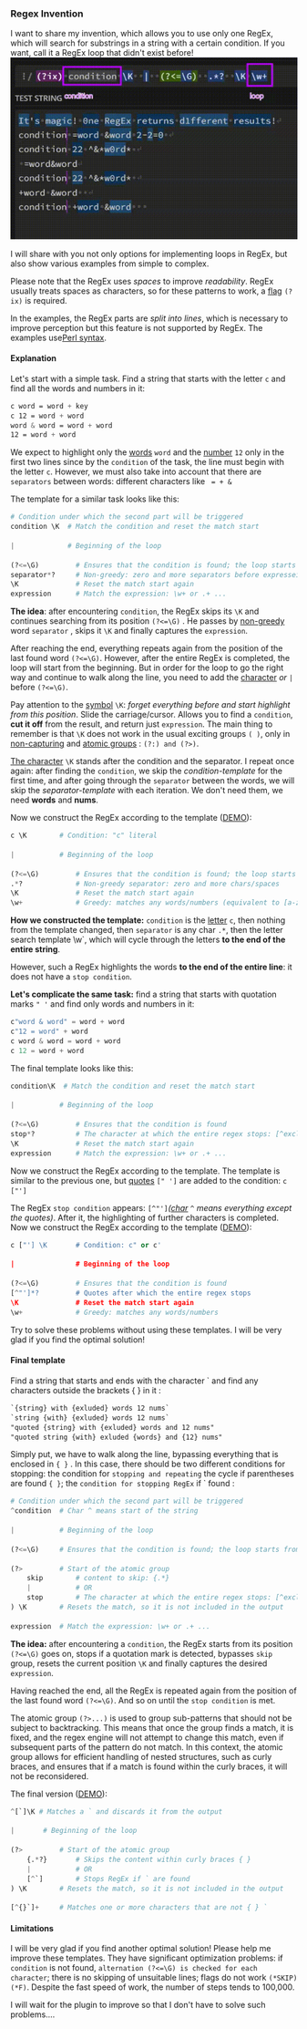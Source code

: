 ### Regex Invention
I want to share my invention, which allows you to use only one RegEx, which will search for substrings in a string with a certain condition. If you want, call it a RegEx loop that didn't exist before!
![](demo.gif)

I will share with you not only options for implementing loops in RegEx, but also show various examples from simple to complex.

Please note that the RegEx uses *spaces* to improve *readability*. RegEx usually treats spaces as characters, so for these patterns to work, a [flag](https://riptutorial.com/regex/topic/5138/regex-modifiers--flags-) `(?ix)` is required.

In the examples, the RegEx parts are *split into lines*, which is necessary to improve perception but this feature is not supported by RegEx. The examples use[Perl syntax](https://www.boost.org/doc/libs/1_85_0/libs/regex/doc/html/boost_regex/syntax/perl_syntax.html).

#### Explanation

Let's start with a simple task. Find a string that starts with the letter `c` and find all the words and numbers in it:

```css
c word = word + key
c 12 = word + word
word & word = word + word
12 = word + word
```

We expect to highlight only the [words](https://en.wikipedia.org/wiki/Regular_expression#Character_classes) `word` and the [number](https://en.wikipedia.org/wiki/Regular_expression#Character_classes) `12` only in the first two lines since by the `condition` of the task, the line must begin with the letter `c`. However, we must also take into account that there are `separators` between words: different characters like ` = + &`

The template for a similar task looks like this:

```python
# Condition under which the second part will be triggered
condition \K  # Match the condition and reset the match start

|  			  # Beginning of the loop

(?<=\G)  		# Ensures that the condition is found; the loop starts from the position of the condition/previous iteration
separator*?  	# Non-greedy: zero and more separators before expresseion: space, char, ...
\K  			# Reset the match start again
expression  	# Match the expression: \w+ or .+ ...
```

**The idea**: after encountering `condition`, the RegEx skips its `\K` and continues searching from its position `(?<=\G)` . He passes by [non-greedy](https://riptutorial.com/regex/topic/429/greedy-and-lazy-quantifiers) word `separator` , skips it `\K` and finally captures the `expression`. 

After reaching the end, everything repeats again from the position of the last found word `(?<=\G)`.  However, after the entire RegEx is completed, the loop will start from the beginning. But in order for the loop to go the right way and continue to walk along the line, you need to add the [character](https://en.wikipedia.org/wiki/Vertical_bar) *or*  `|` before `(?<=\G)`. 

Pay attention to the [symbol](https://dev.to/marounmaroun/what-does-k-mean-in-regex-4l6n) `\K`: *forget everything before and start highlight from this position*. Slide the carriage/cursor. Allows you to find a `condition`, **cut it off** from the result, and return just `expression`. The main thing to remember is that `\K` does not work in the usual exciting groups `( )`, only in [non-capturing](https://riptutorial.com/regex/example/2155/backreferences-and-non-capturing-groups) and [atomic groups](https://riptutorial.com/regex/topic/8770/atomic-grouping) : `(?:) and (?>)`. 

[The character](https://dev.to/marounmaroun/what-does-k-mean-in-regex-4l6n) `\K` stands after the condition and the separator. I repeat once again: after finding the `condition`, we skip the *condition-template* for the first time, and after going through the `separator` between the words, we will skip the *separator-template* with each iteration. We don't need them, we need **words** and **nums**. 

Now we construct the RegEx according to the template ([DEMO](https://regex101.com/r/wXPPD2/2)):

```python
c \K  		# Condition: "c" literal

|  			# Beginning of the loop

(?<=\G)  		# Ensures that the condition is found; the loop starts from the position of the condition/previous iteration
.*?  			# Non-greedy separator: zero and more chars/spaces
\K  			# Reset the match start again
\w+  			# Greedy: matches any words/numbers (equivalent to [a-zA-Z0-9_])
```

**How we constructed the template:** `condition` is the [letter](https://riptutorial.com/regex/topic/1757/character-classes) `c`, then nothing from the template changed, then `separator` is any char `.*`, then the letter search template \w`, which will cycle through the letters **to the end of the entire string**.

However, such a RegEx highlights the words **to the end of the entire line**: it does not have a `stop condition`. 

**Let's complicate the same task:** find a string that starts with quotation marks `" '` and find only words and numbers in it:

```python
c"word & word" = word + word
c"12 = word" + word
c word & word = word + word
c 12 = word + word
```

The final template looks like this: 

```python
condition\K  # Match the condition and reset the match start

|  			# Beginning of the loop

(?<=\G)  		# Ensures that the condition is found
stop*?  		# The character at which the entire regex stops: [^exclude]
\K  			# Reset the match start again
expression  	# Match the expression: \w+ or .+ ...
```

Now we construct the RegEx according to the template. The template is similar to the previous one, but [quotes](https://riptutorial.com/regex/example/9991/character-class-and-common-problems-faced-by-beginner) `[" ']`  are added to the condition: `c ["']` 

The RegEx `stop condition` appears: `[^"']`*([char](https://riptutorial.com/regex/topic/1757/character-classes#undefined) `^` means everything except the quotes)*. After it, the highlighting of further characters is completed. Now we construct the RegEx according to the template ([DEMO](https://regex101.com/r/FUH7Xx/4)):

```python
c ["'] \K  		# Condition: c" or c'

|  			    # Beginning of the loop

(?<=\G)  		# Ensures that the condition is found
[^"']*?  		# Quotes after which the entire regex stops
\K  			# Reset the match start again
\w+  			# Greedy: matches any words/numbers 
```

Try to solve these problems without using these templates. I will be very glad if you find the optimal solution!

#### Final template

Find a string that starts and ends with the character  `   and find any characters outside the brackets   {  }  in it :

```css
`{string} with {exluded} words 12 nums`
`string {with} {exluded} words 12 nums`
"quoted {string} with {exluded} words and 12 nums"
"quoted string {with} exluded {words} and {12} nums"
```

Simply put, we have to walk along the line, bypassing everything that is enclosed in `{ }` . In this case, there should be two different conditions for stopping: the condition for `stopping and repeating` the cycle if parentheses are found `{ }`; the `condition for stopping RegEx` if   `  found :

```python
# Condition under which the second part will be triggered
^condition  # Char ^ means start of the string

|  		  	# Beginning of the loop

(?<=\G)  	# Ensures that the condition is found; the loop starts from the position of the condition/previous iteration

(?>      	# Start of the atomic group
    skip 		# content to skip: {.*}
 	|  			# OR
    stop    	# The character at which the entire regex stops: [^exclude]
) \K      	# Resets the match, so it is not included in the output

expression  # Match the expression: \w+ or .+ ...
```

**The idea:** after encountering a `condition`, the RegEx starts from its position `(?<=\G)` goes on, stops if a quotation mark is detected, bypasses `skip` group, resets the current position `\K` and finally captures the desired `expression`. 

Having reached the end, all the RegEx is repeated again from the position of the last found word `(?<=\G)`. And so on until the `stop condition` is met.

The atomic group `(?>...)` is used to group sub-patterns that should not be subject to backtracking. This means that once the group finds a match, it is fixed, and the regex engine will not attempt to change this match, even if subsequent parts of the pattern do not match. In this context, the atomic group allows for efficient handling of nested structures, such as curly braces, and ensures that if a match is found within the curly braces, it will not be reconsidered.

The final version ([DEMO](https://regex101.com/r/vZugRo/2)):

```py
^[`]\K # Matches a ` and discards it from the output

|  		# Beginning of the loop

(?>      	# Start of the atomic group
    {.*?}   	# Skips the content within curly braces { }
 	|			# OR
    [^`]    	# Stops RegEx if ` are found
) \K      	# Resets the match, so it is not included in the output

[^{}`]+  	# Matches one or more characters that are not { } `
```

#### Limitations

I will be very glad if you find another optimal solution! Please help me improve these templates. They have significant optimization problems: if `condition` is not found, `alternation (?<=\G) is checked for each character`; there is no skipping of unsuitable lines; flags do not work `(*SKIP)(*F)`. Despite the fast speed of work, the number of steps tends to 100,000.

I will wait for the plugin to improve so that I don't have to solve such problems.…
